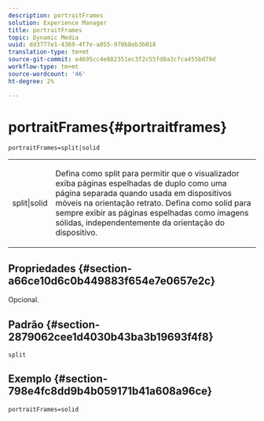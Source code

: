 ```yaml
---
description: portraitFrames
solution: Experience Manager
title: portraitFrames
topic: Dynamic Media
uuid: dd3777e1-4369-4f7e-a055-970b8eb3b018
translation-type: tm+mt
source-git-commit: e4695cc4e882351ec3f2c55fd8a3cfca455bd79d
workflow-type: tm+mt
source-wordcount: '46'
ht-degree: 2%

---
```



# portraitFrames{#portraitframes}

`portraitFrames=split|solid`

<table id="table_1D425B7685D448459CD3FE8D683C813C"> 
 <tbody> 
  <tr> 
   <td colname="col1"> <p> <span class="codeph"> split|solid</span> </p> </td> 
   <td colname="col2"> <p>Defina como <span class="codeph"> split</span> para permitir que o visualizador exiba páginas espelhadas de duplo como uma página separada quando usada em dispositivos móveis na orientação retrato. Defina como <span class="codeph"> solid</span> para sempre exibir as páginas espelhadas como imagens sólidas, independentemente da orientação do dispositivo. </p> </td> 
  </tr> 
 </tbody> 
</table>

## Propriedades {#section-a66ce10d6c0b449883f654e7e0657e2c}

Opcional.

## Padrão {#section-2879062cee1d4030b43ba3b19693f4f8}

`split`

## Exemplo {#section-798e4fc8dd9b4b059171b41a608a96ce}

`portraitFrames=solid`
